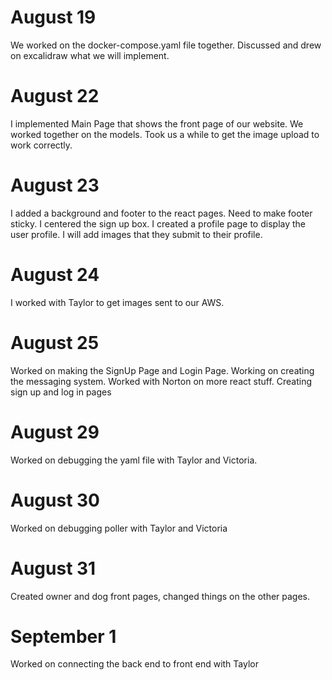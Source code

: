 # August 19
We worked on the docker-compose.yaml file together.
Discussed and drew on excalidraw what we will implement.

# August 22
I implemented Main Page that shows the front page of our website.
We worked together on the models. Took us a while to get the image upload to
work correctly.

# August 23
I added a background and footer to the react pages. Need to make
footer sticky. I centered the sign up box. I created a profile page to display the user profile. I will add images that they submit to their profile.

# August 24
I worked with Taylor to get images sent to our AWS.

# August 25
Worked on making the SignUp Page and Login Page. Working on creating the messaging system.
Worked with Norton on more react stuff.
Creating sign up and log in pages

# August 29
Worked on debugging the yaml file with Taylor and Victoria.

# August 30
Worked on debugging poller with Taylor and Victoria

# August 31
Created owner and dog front pages, changed things on the other pages.

# September 1
Worked on connecting the back end to front end with Taylor